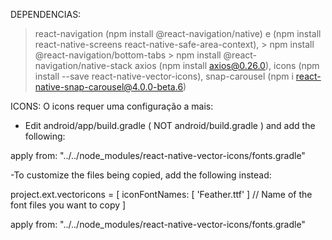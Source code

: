 DEPENDENCIAS:

> react-navigation (npm install @react-navigation/native) e (npm install react-native-screens react-native-safe-area-context),
    > npm install @react-navigation/bottom-tabs
    > npm install @react-navigation/native-stack
> axios (npm install axios@0.26.0),
> icons (npm install --save react-native-vector-icons),
> snap-carousel (npm i react-native-snap-carousel@4.0.0-beta.6)

ICONS:
O icons requer uma configuração a mais:

- Edit android/app/build.gradle ( NOT android/build.gradle ) and add the following:

apply from: "../../node_modules/react-native-vector-icons/fonts.gradle"

-To customize the files being copied, add the following instead:

project.ext.vectoricons = [
    iconFontNames: [ 'Feather.ttf' ] // Name of the font files you want to copy
]

apply from: "../../node_modules/react-native-vector-icons/fonts.gradle"